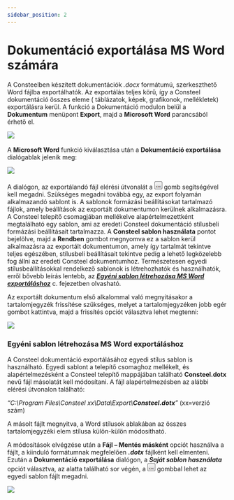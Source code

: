 ```yaml
---
sidebar_position: 2
---
```

# Dokumentáció exportálása MS Word számára
<!-- wp:columns -->

<!-- wp:column -->

<!-- wp:paragraph {"align":"justify"} -->

A Consteelben készített dokumentációk _.docx_ formátumú, szerkeszthető Word fájlba exportálhatók. Az exportálás teljes körű, így a Consteel dokumentáció összes eleme ( táblázatok, képek, grafikonok, mellékletek) exportálásra kerül. A funkció a Dokumentáció modulon belül a **Dokumentum** menüpont **Export**, majd a **Microsoft Word** parancsából érhető el.

<!-- /wp:paragraph -->

<!-- /wp:column -->

<!-- wp:column -->

<!-- wp:image {"align":"center","id":37834,"width":344,"height":203,"sizeSlug":"full","linkDestination":"media","className":"is-style-editorskit-rounded"} -->

[![](https://consteelsoftware.com/wp-content/uploads/2022/06/scr_dokument_export.png)](./img/wp-content-uploads-2022-06-scr_dokument_export.png)

<!-- /wp:image -->

<!-- /wp:column -->

<!-- /wp:columns -->

<!-- wp:paragraph -->

A **Microsoft Word** funkció kiválasztása után a **Dokumentáció exportálása** dialógablak jelenik meg:

<!-- /wp:paragraph -->

<!-- wp:image {"align":"center","id":37826,"sizeSlug":"full","linkDestination":"media","className":"is-style-editorskit-rounded"} -->

[![](https://consteelsoftware.com/wp-content/uploads/2022/06/scr_dokument_export_2.png)](./img/wp-content-uploads-2022-06-scr_dokument_export_2.png)

<!-- /wp:image -->

<!-- wp:paragraph {"align":"justify"} -->

A dialógon, az exportálandó fájl elérési útvonalát a ![](./img/wp-content-uploads-2021-04-3dots-button.png) gomb segítségével kell megadni. Szükséges megadni továbbá egy, az export folyamán alkalmazandó sablont is. A sablonok formázási beállításokat tartalmazó fájlok, amely beállítások az exportált dokumentumon kerülnek alkalmazásra. A Consteel telepítő csomagjában mellékelve alapértelmezettként megtalálható egy sablon, ami az eredeti Consteel dokumentáció stílusbeli formázási beállításait tartalmazza. A **Consteel sablon használata** pontot bejelölve, majd a **Rendben** gombot megnyomva ez a sablon kerül alkalmazásra az exportált dokumentumon, amely így tartalmát tekintve teljes egészében, stílusbeli beállításait tekintve pedig a lehető legközelebb fog állni az eredeti Consteel dokumentumhoz. Természetesen egyedi stílusbeállításokkal rendelkező sablonok is létrehozhatók és használhatók, erről bővebb leírás lentebb, az [_**Egyéni sablon létrehozása MS Word exportáláshoz**_](#egyéni-sablon-létrehozása-ms-word-exportáláshoz) c. fejezetben olvasható.

<!-- /wp:paragraph -->

<!-- wp:columns -->

<!-- wp:column -->

<!-- wp:paragraph {"align":"justify"} -->

Az exportált dokumentum első alkalommal való megnyitásakor a tartalomjegyzék frissítése szükséges, melyet a tartalomjegyzéken jobb egér gombot kattintva, majd a frissítés opciót választva lehet megtenni:

<!-- /wp:paragraph -->

<!-- /wp:column -->

<!-- wp:column -->

<!-- wp:image {"align":"center","id":37818,"sizeSlug":"full","linkDestination":"media","className":"is-style-editorskit-rounded"} -->

[![](https://consteelsoftware.com/wp-content/uploads/2022/06/scr_dokument_export_3.png)](./img/wp-content-uploads-2022-06-scr_dokument_export_3.png)

<!-- /wp:image -->

<!-- /wp:column -->

<!-- /wp:columns -->

<!-- wp:spacer -->

<!-- /wp:spacer -->

<!-- wp:heading {"level":3} -->

### Egyéni sablon létrehozása MS Word exportáláshoz

<!-- /wp:heading -->

<!-- wp:columns -->

<!-- wp:column -->

<!-- wp:paragraph -->

A Consteel dokumentáció exportálásához egyedi stílus sablon is használható. Egyedi sablont a telepítő csomaghoz mellékelt, és alapértelmezésként a Consteel telepítő mappájában található **Consteel.dotx** nevű fájl másolatát kell módosítani. A fájl alapértelmezésben az alábbi elérési útvonalon található:

<!-- /wp:paragraph -->

<!-- wp:paragraph -->

_“C:\\Program Files\\Consteel xx\\Data\\Export\\**Consteel.dotx**”_ (xx=verzió szám)

<!-- /wp:paragraph -->

<!-- wp:paragraph {"align":"justify"} -->

A másolt fájlt megnyitva, a Word stílusok ablakában az összes tartalomjegyzéki elem stílusa külön-külön módosítható.

<!-- /wp:paragraph -->

<!-- wp:paragraph {"align":"justify"} -->

A módosítások elvégzése után a **Fájl – Mentés másként** opciót használva a fájlt, a kiinduló formátumnak megfelelően **_.dotx_** fájlként kell elmenteni. Ezután a **Dokumentáció exportálása** dialógon, a **_Saját sablon használata_** opciót választva, az alatta található sor végén, a ![](./img/wp-content-uploads-2021-04-3dots-button.png) gombbal lehet az egyedi sablon fájlt megadni.

<!-- /wp:paragraph -->

<!-- /wp:column -->

<!-- wp:column -->

<!-- wp:image {"align":"center","id":37810,"sizeSlug":"full","linkDestination":"media","className":"is-style-editorskit-rounded"} -->

[![](https://consteelsoftware.com/wp-content/uploads/2022/06/scr_dokument_export_word_sablon.png)](./img/wp-content-uploads-2022-06-scr_dokument_export_word_sablon.png)

<!-- /wp:image -->

<!-- /wp:column -->

<!-- /wp:columns -->
